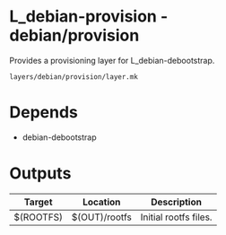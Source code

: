 # L_debian-provision - debian/provision

Provides a provisioning layer for L_debian-debootstrap.

```
layers/debian/provision/layer.mk
```

# Depends

* debian-debootstrap


# Outputs

| Target    | Location      | Description           |
| --------- | ------------- | --------------------- |
| $(ROOTFS) | $(OUT)/rootfs | Initial rootfs files. |
